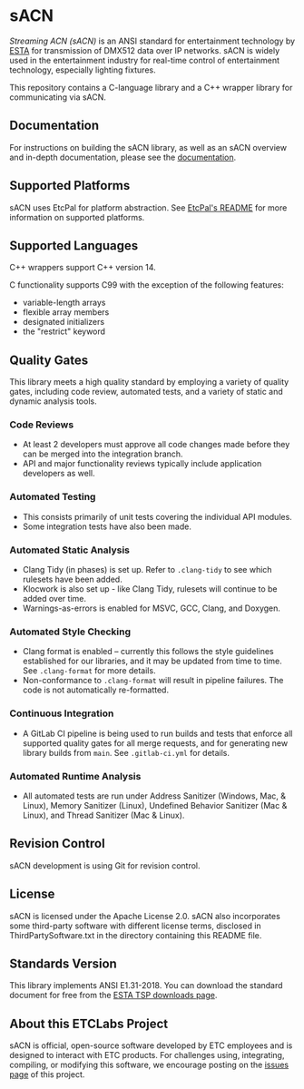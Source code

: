 # sACN

*Streaming ACN (sACN)* is an ANSI standard for entertainment technology by
[ESTA](http://tsp.esta.org) for transmission of DMX512 data over IP networks. sACN is widely used
in the entertainment industry for real-time control of entertainment technology, especially
lighting fixtures.

This repository contains a C-language library and a C++ wrapper library for communicating via sACN.

## Documentation

For instructions on building the sACN library, as well as an sACN overview and in-depth
documentation, please see the [documentation](https://etclabs.github.io/sACNDocs).

## Supported Platforms

sACN uses EtcPal for platform abstraction.  See [EtcPal's README](https://github.com/ETCLabs/EtcPal#readme) for more information on supported platforms.

## Supported Languages

C++ wrappers support C++ version 14.

C functionality supports C99 with the exception of the following features:

* variable-length arrays
* flexible array members
* designated initializers
* the "restrict" keyword

## Quality Gates

This library meets a high quality standard by employing a variety of quality gates, including code review, automated tests, and a variety of static and dynamic analysis tools.

### Code Reviews

* At least 2 developers must approve all code changes made before they can be merged into the integration branch.
* API and major functionality reviews typically include application developers as well.

### Automated Testing

* This consists primarily of unit tests covering the individual API modules.
* Some integration tests have also been made.

### Automated Static Analysis

* Clang Tidy (in phases) is set up. Refer to `.clang-tidy` to see which rulesets have been added.
* Klocwork is also set up - like Clang Tidy, rulesets will continue to be added over time.
* Warnings-as-errors is enabled for MSVC, GCC, Clang, and Doxygen.

### Automated Style Checking

* Clang format is enabled – currently this follows the style guidelines established for our libraries, and it may be updated from time to time. See `.clang-format` for more details.
* Non-conformance to `.clang-format` will result in pipeline failures.  The code is not automatically re-formatted.

### Continuous Integration

* A GitLab CI pipeline is being used to run builds and tests that enforce all supported quality gates for all merge requests, and for generating new library builds from `main`. See `.gitlab-ci.yml` for details.

### Automated Runtime Analysis

* All automated tests are run under Address Sanitizer (Windows, Mac, & Linux), Memory Sanitizer (Linux), Undefined Behavior Sanitizer (Mac & Linux), and Thread Sanitizer (Mac & Linux).

## Revision Control

sACN development is using Git for revision control.

## License

sACN is licensed under the Apache License 2.0. sACN also incorporates some third-party software
with different license terms, disclosed in ThirdPartySoftware.txt in the directory containing this
README file.

## Standards Version

This library implements ANSI E1.31-2018. You can download the standard document for free from the
[ESTA TSP downloads page](https://tsp.esta.org/tsp/documents/published_docs.php).

## About this ETCLabs Project

sACN is official, open-source software developed by ETC employees and is designed to interact with
ETC products. For challenges using, integrating, compiling, or modifying this software, we
encourage posting on the [issues page](https://github.com/ETCLabs/sACN/issues) of this project.
